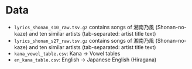# Data #
- `lyrics_shonan_s10_raw.tsv.gz` contains songs of 湘南乃風 (Shonan-no-kaze) and ten similar artists (tab-separated: artist title text)
- `lyrics_shonan_s27_raw.tsv.gz` contains songs of 湘南乃風 (Shonan-no-kaze) and ten similar artists (tab-separated: artist title text)
- `kana_vowel_table.csv`: Kana -> Vowel tables
- `en_kana_table.csv`: English -> Japanese English (Hiragana)
